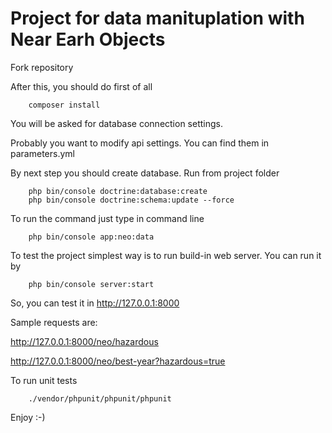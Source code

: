 Project for data manituplation with Near Earh Objects
=====================================================

Fork repository

After this, you should do first of all
```
    composer install
```

You will be asked for database connection settings.

Probably you want to modify api settings.
You can find them in parameters.yml

By next step you should create database. Run from project folder
```
    php bin/console doctrine:database:create
    php bin/console doctrine:schema:update --force
```

To run the command just type in command line
```
    php bin/console app:neo:data
```

To test the project simplest way is to run build-in web server. You
can run it by

```
    php bin/console server:start
```

So, you can test it in http://127.0.0.1:8000

Sample requests are:

 http://127.0.0.1:8000/neo/hazardous
 
 http://127.0.0.1:8000/neo/best-year?hazardous=true

To run unit tests
```
    ./vendor/phpunit/phpunit/phpunit
```

Enjoy :-)

